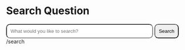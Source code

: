 # Search Question

<div class="flex justify-center items-end gap-12 h-1/5">
<input placeholder="What would you like to search?" />
<button>Search</button>
</div>
<div class="color-gray">
/search
</div>

<style>
    input {
        outline: 1px solid white;
        width: 400px;
        border-radius: 10px;
        padding: 10px;
    }

    button {
        outline: 1px solid white;
        border-radius: 10px;
        padding: 10px;
    }

    .button-container:has(button:hover) button:not(:hover) {
        scale: 0.5;
    }
</style>
